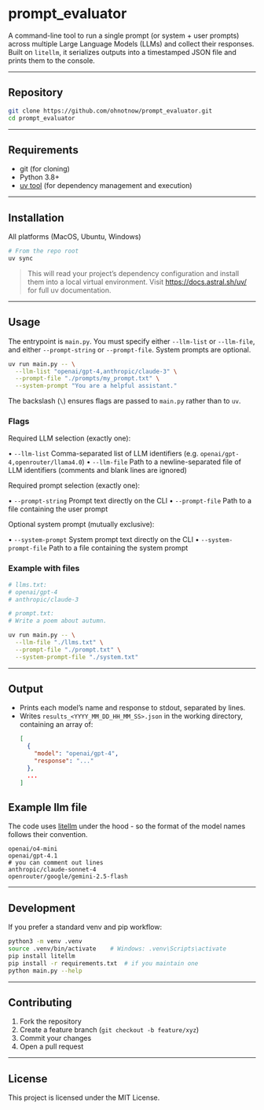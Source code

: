 # prompt_evaluator

A command-line tool to run a single prompt (or system + user prompts) across multiple Large Language Models (LLMs) and collect their responses. Built on `litellm`, it serializes outputs into a timestamped JSON file and prints them to the console.

---

## Repository

```bash
git clone https://github.com/ohnotnow/prompt_evaluator.git
cd prompt_evaluator
```

---

## Requirements

- git (for cloning)
- Python 3.8+
- [uv tool](https://docs.astral.sh/uv/) (for dependency management and execution)

---

## Installation

All platforms (MacOS, Ubuntu, Windows)

```bash
# From the repo root
uv sync
```

> This will read your project’s dependency configuration and install them into a local virtual environment.
> Visit https://docs.astral.sh/uv/ for full uv documentation.

---

## Usage

The entrypoint is `main.py`. You must specify either `--llm-list` or `--llm-file`, and either `--prompt-string` or `--prompt-file`. System prompts are optional.

```bash
uv run main.py -- \
  --llm-list "openai/gpt-4,anthropic/claude-3" \
  --prompt-file "./prompts/my_prompt.txt" \
  --system-prompt "You are a helpful assistant."
```

The backslash (`\`) ensures flags are passed to `main.py` rather than to `uv`.

### Flags

Required LLM selection (exactly one):

  • `--llm-list`
    Comma-separated list of LLM identifiers (e.g. `openai/gpt-4,openrouter/llama4.0`)
  • `--llm-file`
    Path to a newline-separated file of LLM identifiers (comments and blank lines are ignored)

Required prompt selection (exactly one):

  • `--prompt-string`
    Prompt text directly on the CLI
  • `--prompt-file`
    Path to a file containing the user prompt

Optional system prompt (mutually exclusive):

  • `--system-prompt`
    System prompt text directly on the CLI
  • `--system-prompt-file`
    Path to a file containing the system prompt

### Example with files

```bash
# llms.txt:
# openai/gpt-4
# anthropic/claude-3

# prompt.txt:
# Write a poem about autumn.

uv run main.py -- \
  --llm-file "./llms.txt" \
  --prompt-file "./prompt.txt" \
  --system-prompt-file "./system.txt"
```

---

## Output

- Prints each model’s name and response to stdout, separated by lines.
- Writes `results_<YYYY_MM_DD_HH_MM_SS>.json` in the working directory, containing an array of:
  ```json
  [
    {
      "model": "openai/gpt-4",
      "response": "..."
    },
    ...
  ]
  ```

## Example llm file
The code uses [litellm](https://docs.litellm.ai/docs/) under the hood - so the format of the model names follows their convention.

```
openai/o4-mini
openai/gpt-4.1
# you can comment out lines
anthropic/claude-sonnet-4
openrouter/google/gemini-2.5-flash
```

---

## Development

If you prefer a standard venv and pip workflow:

```bash
python3 -m venv .venv
source .venv/bin/activate    # Windows: .venv\Scripts\activate
pip install litellm
pip install -r requirements.txt  # if you maintain one
python main.py --help
```

---

## Contributing

1. Fork the repository
2. Create a feature branch (`git checkout -b feature/xyz`)
3. Commit your changes
4. Open a pull request

---

## License

This project is licensed under the MIT License.
